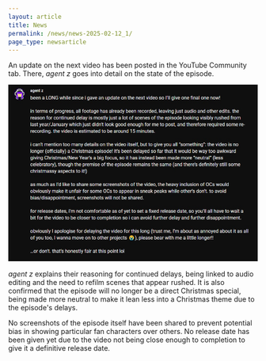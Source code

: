 ```yaml
---
layout: article
title: News
permalink: /news/news-2025-02-12_1/
page_type: newsarticle
---
```

  
An update on the next video has been posted in the YouTube Community tab. There, *agent z* goes into detail on the state of the episode.

<img src="/assets/screenshots/2025-02-12_1.jpg" alt="preview" class="news-image" />

*agent z* explains their reasoning for continued delays, being linked to audio editing and the need to refilm scenes that appear rushed. It is also confirmed that the episode will no longer be a direct Christmas special, being made more neutral to make it lean less into a Christmas theme due to the episode's delays.

No screenshots of the episode itself have been shared to prevent potential bias in showing particular fan characters over others. No release date has been given yet due to the video not being close enough to completion to give it a definitive release date.

